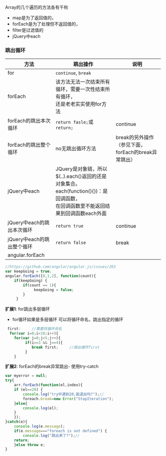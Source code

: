 Array的几个遍历的方法各有千秋

- map是为了返回值的，
- forEach是为了处理但不返回值的，
- filter是过滤值的
- jQuery中each

### 跳出循环

方法| 跳出操作|说明
---------|----------|---------
 for| `continue`, `break`|
 forEach | 该方法无法一次结束所有循环，需要一次性结束所有循环，<br>还是老老实实使用for方法 |
 forEach的跳出本次循环 |`return fasle;`或`return;` | continue
 forEach的跳出整个循环|no无跳出循环方法 |break的另外操作（参见下面，forEach的break异常跳出）
 jQuery中each|JQuery是对象链，所以$(..).each()返回的还是对象集合。<br>each(function(){})：是回调函数，<br>在回调函数里不能返回结果到回调函数each外面|
 jQuery中each的跳出本次循环|`return true`|continue
 jQuery中each的跳出整个循环|`return false`|break
 angular.forEach| |

```javascript
//https://github.com/angular/angular.js/issues/263
var keepGoing = true;
angular.forEach([0,1,2], function(count){
    if(keepGoing) {
        if(count == 1){
             keepGoing = false;
        }
     }
```

**扩展1**: for跳出多层循环

- for循环如果是多层循环 可以将循环命名，跳出指定的循环

```javascript
 first:     //需要将循环命名
  for(var i=0;i<10;i++){
    for(var j=0;j<5;j++){
         if(i==3 && j==4){
            break first;     //跳出循环first
         }
    }
```

**扩展2**: forEach的break异常跳出- 使用try-catch

```javascript
var myerror = null;
try{
    arr.forEach(function(el,index){
    if (el==20) {
        console.log("try中遇到20,能退出吗?");//
        foreach.break=new Error("StopIteration");
    }else{
        console.log(el);
    }
    });
}catch(e){
    console.log(e.message);
    if(e.message==="foreach is not defined") {
        console.log("跳出来了?");//
    return;
    }else throw e;
}
```
